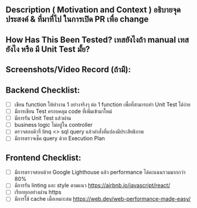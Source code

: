 ## Description ( Motivation and Context ) อธิบายจุดประสงค์ & ที่มาที่ไป ในการเปิด PR เพื่อ change

<!--- Why is this change required? What problem does it solve? -->

## How Has This Been Tested? เทสยังไงถ้า manual เทสยังไง หรือ มี Unit Test มั้ย?

<!--- รายละเอียดวิธีเช็คและเทส -->
<!--- environment ที่เช็ค -->
<!--- มีผลกระทบกับ code ส่วนอื่นๆด้วยมั้ย -->

## Screenshots/Video Record (ถ้ามี):

<!--- แนบหลักฐานการเทส --->

## Backend Checklist:

<!--- ใส่ `x` ในข้อที่ทำ -->
<!--- ถ้าไม่แน่ใจ, ให้ถาม -->
 
- [ ] เขียน function ให้ทำงาน 1 อย่างจริงๆ ต่อ 1 function เพื่อที่สามารถทำ Unit Test ได้ง่าย
- [ ] มีการเขียน Test ครอบคลุม code ที่เพิ่มเข้ามาใหม่
- [ ] มีการรัน Unit Test แล้วผ่าน
- [ ] business logic ไม่อยู่ใน controller
- [ ] ตรวจสอบคิวรี่ linq <> sql query แล้วคำสั่งที่แปลงมีประสิทธิภาพ 
- [ ] มีการตรวจเช็ค query ด้วย Execution Plan

## Frontend Checklist:

<!--- ใส่ `x` ในข้อที่ทำ -->
<!--- ถ้าไม่แน่ใจ, ให้ถาม -->
 
- [ ] มีการตรวจสอบด้วย Google Lighthouse แล้ว performance ได้คะแนนรวมมากกว่า 80%
- [ ] มีการรัน linting และ style ตามแนว https://airbnb.io/javascript/react/
- [ ] เรียกทุกอย่างผ่าน https
- [ ] มีการใช้ cache เมื่อเหมาะสม https://web.dev/web-performance-made-easy/
